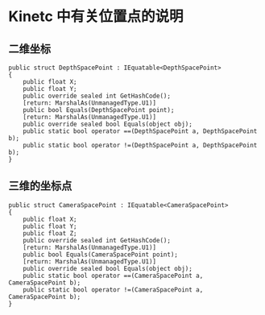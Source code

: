 # Kinetc 中有关位置点的说明
## 二维坐标
<!-- lang:C#-->
	public struct DepthSpacePoint : IEquatable<DepthSpacePoint>
	{
	    public float X;
	    public float Y;
	    public override sealed int GetHashCode();
	    [return: MarshalAs(UnmanagedType.U1)]
	    public bool Equals(DepthSpacePoint point);
	    [return: MarshalAs(UnmanagedType.U1)]
	    public override sealed bool Equals(object obj);
	    public static bool operator ==(DepthSpacePoint a, DepthSpacePoint b);
	    public static bool operator !=(DepthSpacePoint a, DepthSpacePoint b);
	}
## 三维的坐标点
<!-- lang:C#-->
	public struct CameraSpacePoint : IEquatable<CameraSpacePoint>
	{
		public float X;
	    public float Y;
	    public float Z;
	    public override sealed int GetHashCode();
	    [return: MarshalAs(UnmanagedType.U1)]
	    public bool Equals(CameraSpacePoint point);
	    [return: MarshalAs(UnmanagedType.U1)]
	    public override sealed bool Equals(object obj);
	    public static bool operator ==(CameraSpacePoint a, CameraSpacePoint b);
	    public static bool operator !=(CameraSpacePoint a, CameraSpacePoint b);
	}